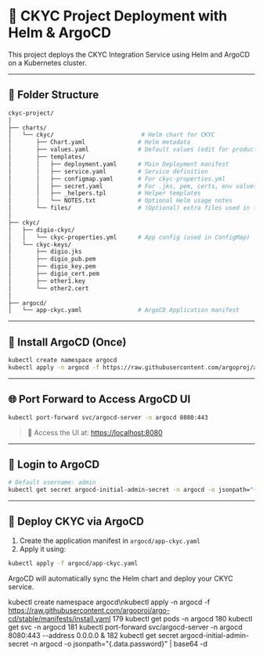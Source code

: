 

# 🚀 CKYC Project Deployment with Helm & ArgoCD

This project deploys the CKYC Integration Service using Helm and ArgoCD on a Kubernetes cluster.

---

## 📁 Folder Structure

```bash
ckyc-project/ 
│
├── charts/
│   └── ckyc/                         # Helm chart for CKYC
│       ├── Chart.yaml               # Helm metadata
│       ├── values.yaml              # Default values (edit for production)
│       ├── templates/
│       │   ├── deployment.yaml      # Main Deployment manifest
│       │   ├── service.yaml         # Service definition
│       │   ├── configmap.yaml       # For ckyc-properties.yml
│       │   ├── secret.yaml          # For .jks, pem, certs, env values
│       │   ├── _helpers.tpl         # Helper templates
│       │   └── NOTES.txt            # Optional Helm usage notes
│       └── files/                   # (Optional) extra files used in templates
│
├── ckyc/
│   ├── digio-ckyc/
│   │   └── ckyc-properties.yml      # App config (used in ConfigMap)
│   └── ckyc-keys/
│       ├── digio.jks
│       ├── digio_pub.pem
│       ├── digio_key.pem
│       ├── digio_cert.pem
│       ├── other1.key
│       └── other2.cert
│
├── argocd/
│   └── app-ckyc.yaml                # ArgoCD Application manifest
```

---

## 🧩 Install ArgoCD (Once)

```bash
kubectl create namespace argocd
kubectl apply -n argocd -f https://raw.githubusercontent.com/argoproj/argo-cd/stable/manifests/install.yaml 
```

---

## 🌐 Port Forward to Access ArgoCD UI

```bash
kubectl port-forward svc/argocd-server -n argocd 8080:443 
```

> 🔗 Access the UI at: [https://localhost:8080](https://localhost:8080)

---

## 🔐 Login to ArgoCD

```bash
# Default username: admin
kubectl get secret argocd-initial-admin-secret -n argocd -o jsonpath="{.data.password}" | base64 -d
```

---

## 🚀 Deploy CKYC via ArgoCD

1. Create the application manifest in `argocd/app-ckyc.yaml`
2. Apply it using:

```bash
kubectl apply -f argocd/app-ckyc.yaml
```

ArgoCD will automatically sync the Helm chart and deploy your CKYC service.





kubectl create namespace argocd\nkubectl apply -n argocd -f https://raw.githubusercontent.com/argoproj/argo-cd/stable/manifests/install.yaml
  179  kubectl get pods -n argocd
  180  kubectl get svc -n argocd
  181  kubectl port-forward svc/argocd-server -n argocd 8080:443 --address 0.0.0.0 &
  182  kubectl get secret argocd-initial-admin-secret -n argocd -o jsonpath="{.data.password}" | base64 -d
